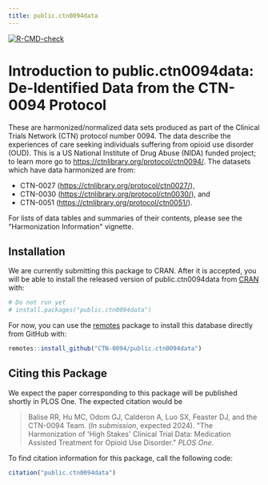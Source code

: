 ```yaml
---
title: public.ctn0094data
---
```


<!-- badges: start -->
[![R-CMD-check](https://github.com/CTN-0094/public.ctn0094data/actions/workflows/R-CMD-check.yaml/badge.svg)](https://github.com/CTN-0094/public.ctn0094data/actions/workflows/R-CMD-check.yaml)
<!-- badges: end -->

# Introduction to public.ctn0094data: De-Identified Data from the CTN-0094 Protocol

These are harmonized/normalized data sets produced as part of the Clinical Trials Network (CTN) protocol number 0094. The data describe the experiences of care seeking individuals suffering from opioid use disorder (OUD). This is a US National Institute of Drug Abuse (NIDA) funded project; to learn more go to <https://ctnlibrary.org/protocol/ctn0094/>. The datasets which have data harmonized are from:

- CTN-0027 (<https://ctnlibrary.org/protocol/ctn0027/>),
- CTN-0030 (<https://ctnlibrary.org/protocol/ctn0030/>), and
- CTN-0051 (<https://ctnlibrary.org/protocol/ctn0051/>).

For lists of data tables and summaries of their contents, please see the "Harmonization Information" vignette.



## Installation

We are currently submitting this package to CRAN. After it is accepted, you will be able to install the released version of public.ctn0094data from [CRAN](https://CRAN.R-project.org) with:

``` r
# Do not run yet
# install.packages("public.ctn0094data")
```

For now, you can use the [remotes](https://CRAN.R-project.org/package=remotes) package to install this database directly from GitHub with:
```r
remotes::install_github("CTN-0094/public.ctn0094data")
```

## Citing this Package
We expect the paper corresponding to this package will be published shortly in PLOS One. The expected citation would be

> Balise RR, Hu MC, Odom GJ, Calderon A, Luo SX, Feaster DJ, and the CTN-0094 Team. (*In submission*, expected 2024). "The Harmonization of 'High Stakes' Clinical Trial Data: Medication Assisted Treatment for Opioid Use Disorder." *PLOS One*.

To find citation information for this package, call the following code:
```r
citation("public.ctn0094data")
```

